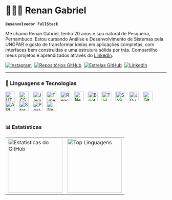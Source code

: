 # 👨🏻‍💻 Renan Gabriel

**`Desenvolvedor FullStack`**

Me chamo Renan Gabriel, tenho 20 anos e sou natural de Pesqueira, Pernambuco. Estou cursando Análise e Desenvolvimento de Sistemas pela UNOPAR e gosto de transformar ideias em aplicações completas, com interfaces bem construídas e uma estrutura sólida por trás. Compartilho meus projetos e aprendizados através do [LinkedIn](https://www.linkedin.com/in/renan-gabriel-2594702a4/).

<p align="left" style="display: flex; flex-wrap: wrap; gap: 8px;">
  <a href="https://www.instagram.com/_renan_olv/">
    <img 
      alt="Instagram" 
      title="Me siga no Instagram" 
      src="https://img.shields.io/badge/Instagram-15k-FB3958?style=for-the-badge&logo=instagram&logoColor=white&labelColor=E4405F"
    />
  </a>
  
  <a href="https://github.com/renelps?tab=repositories">
    <img 
      alt="Repositórios GitHub" 
      title="Meus repositórios públicos" 
      src="https://img.shields.io/badge/Repositórios-21-6e40c9?style=for-the-badge&logo=github&logoColor=white"
    />
  </a>

  <a href="https://github.com/renelps?tab=stars">
    <img 
      alt="Estrelas GitHub" 
      title="Total de estrelas no GitHub" 
      src="https://custom-icon-badges.demolab.com/github/stars/renelps?color=55960c&style=for-the-badge&labelColor=488207&logo=star&label=Estrelas"
    />
  </a>

  <a href="https://www.linkedin.com/in/renan-gabriel-2594702a4/">
    <img 
      alt="LinkedIn" 
      title="Conecte-se comigo no LinkedIn" 
      src="https://custom-icon-badges.demolab.com/badge/LinkedIn-Conecte--se-0A66C2?style=for-the-badge&logo=linkedin&logoColor=white&labelColor=0A66C2"
    />
  </a>
</p>

---

### 🤖 Linguagens e Tecnologias

<img 
    align="left" 
    alt="HTML"
    title="HTML" 
    width="30px" 
    style="padding-right: 10px;" 
    src="https://cdn.jsdelivr.net/gh/devicons/devicon@latest/icons/html5/html5-original.svg" 
/>
<img 
    align="left" 
    alt="CSS" 
    title="CSS"
    width="30px" 
    style="padding-right: 10px;" 
    src="https://cdn.jsdelivr.net/gh/devicons/devicon@latest/icons/css3/css3-original.svg" 
/>
<img 
    align="left" 
    alt="JavaScript" 
    title="JavaScript"
    width="30px" 
    style="padding-right: 10px;" 
    src="https://cdn.jsdelivr.net/gh/devicons/devicon@latest/icons/javascript/javascript-original.svg" 
/>
<img 
    align="left" 
    alt="TypeScript"
    title="TypeScript" 
    width="30px" 
    style="padding-right: 10px;" 
    src="https://cdn.jsdelivr.net/gh/devicons/devicon@latest/icons/typescript/typescript-original.svg" 
/>
<img 
    align="left" 
    alt="React"
    title="React" 
    width="30px" 
    style="padding-right: 10px;" 
    src="https://cdn.jsdelivr.net/gh/devicons/devicon@latest/icons/react/react-original.svg" 
/>
<img 
    align="left" 
    alt="Next.js" 
    title="Next.js"
    width="30px" 
    style="padding-right: 10px;" 
    src="https://cdn.jsdelivr.net/gh/devicons/devicon@latest/icons/nextjs/nextjs-original.svg" 
/>
<img 
    align="left" 
    alt="Bootstrap"
    title="Bootstrap" 
    width="30px" 
    style="padding-right: 10px;" 
    src="https://cdn.jsdelivr.net/gh/devicons/devicon@latest/icons/bootstrap/bootstrap-original.svg" 
/>
<img 
    align="left" 
    alt="Tailwind" 
    title="Tailwind"
    width="30px" 
    style="padding-right: 10px;" 
    src="https://cdn.jsdelivr.net/gh/devicons/devicon@latest/icons/tailwindcss/tailwindcss-original.svg" 
/>
<img 
    align="left" 
    alt="SASS" 
    title="SASS"
    width="30px" 
    style="padding-right: 10px;" 
    src="https://cdn.jsdelivr.net/gh/devicons/devicon@latest/icons/sass/sass-original.svg" 
/>
<img 
    align="left" 
    alt="JQuery" 
    title="JQuery"
    width="30px" 
    style="padding-right: 10px;" 
    src="https://cdn.jsdelivr.net/gh/devicons/devicon@latest/icons/jquery/jquery-original.svg" 
/>
<img 
    align="left" 
    alt="Git" 
    title="Git"
    width="30px" 
    style="padding-right: 10px;" 
    src="https://cdn.jsdelivr.net/gh/devicons/devicon@latest/icons/git/git-original.svg" 
/>
  <img 
    alt="NestJS"
    title="NestJS"
    width="30px"
    style="padding-right: 10px; vertical-align: middle;" 
    src="https://nestjs.com/img/logo-small.svg" 
  />
<img 
  align="left" 
  alt="API Rest"
  title="API Rest"
  width="30px"
  style="padding-right: 10px;" 
  src="https://cdn-icons-png.flaticon.com/512/4760/4760795.png" 
/>
<img 
  align="left" 
  alt="Storybook"
  title="Storybook" 
  width="30px" 
  style="padding-right: 10px;" 
  src="https://cdn.jsdelivr.net/gh/devicons/devicon/icons/storybook/storybook-original.svg" 
/>
<img 
    align="left" 
    alt="PostgreSQL" 
    title="PostgreSQL"
    width="30px" 
    style="padding-right: 10px;" 
    src="https://cdn.jsdelivr.net/gh/devicons/devicon@latest/icons/postgresql/postgresql-original.svg" 
/>
<br/>
<br/>

### 📊 Estatísticas

<table>
  <tr>
    <td>
      <img 
        src="https://github-readme-stats.vercel.app/api?username=renelps&show_icons=true&theme=tokyonight" 
        alt="Estatísticas do GitHub" 
        height="170"
      />
    </td>
    <td>
      <img 
        src="https://github-readme-stats.vercel.app/api/top-langs/?username=renelps&layout=compact&theme=tokyonight&custom_title=Tecnologias&langs_count=9" 
        alt="Top Linguagens"
        height="170"
      />
    </td>
  </tr>
</table>
